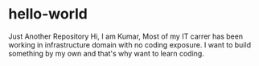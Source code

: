 # hello-world
Just Another Repository
Hi, I am Kumar, Most of my IT carrer has been working in infrastructure domain with no coding exposure. I want to build something by my own and that's why want to learn coding.
